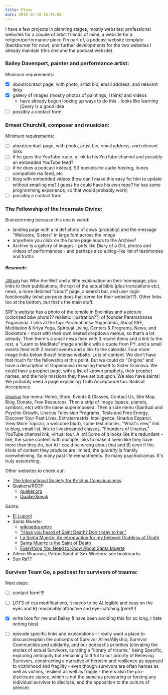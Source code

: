 ```yaml
---
title: Plans
date: 2018-12-10 15:30:00
---
```


I have a few projects in planning stages, mostly websites: professional websites for a couple of artist friends of mine, a website for a religion/performance piece I'm part of, a podcast website template (backburner for now), and further developments for the two websites I already maintain (this one and the podcast website).

### Bailey Davenport, painter and performance artist:

Minimum requirements:
- [x] about/contact page, with photo, artist bio, email address, and relevant links
- [x] gallery of images (mostly photos of paintings, I think) and videos
    - have already begun looking up ways to do this - looks like learning jQuery is a good idea
- [ ] possibly a contact form

### Ernest Churchill, composer and musician:

Minimum requirements:
- [ ] about/contact page, with photo, artist bio, email address, and relevant links
- [ ] if he goes the YouTube route, a link to his YouTube channel and possibly an embedded YouTube feed?
- [ ] if he does a podcast instead, S3 buckets for audio hosting, itunes compatible rss feed, etc
- [ ] blog with embedded videos (how can I make this easy for him to update without emailing me? I guess he could have his own repo? he has some programming experience, so that would probably work)
- [ ] possibly a contact form

### The Fellowship of the Incarnate Divine:

Brainstorming because this one is weird:
- landing page with a hi def photo of cows (probably) and the message "Welcome, Sisters" in large font across the image
- anywhere you click on the home page leads to the Archive?
- Archive is a gallery of images - pdfs like Diary of a Girl, photos and videos of performances - and perhaps also a blog-like list of testimonies and truths

##### Research:
[JW.org](https://www.jw.org) has Who Are We? and a little explanation on their homepage, plus links to their publications, the text of the actual bible (plus translations etc), news, a more detailed "about" page, a search bar, and user login functionality (what purpose does that serve for their website??). Other links too at the bottom, but that's the main stuff.

[SRF's website](https://www.yogananda-srf.org) has a photo of the temple in Encinitas and a picture (colorized b&w photo?? realistic illustration??) of founder Paramahansa Yogananda. Links at the top: Paramahansa Yogananda, About SRF, Meditation & Kriya Yoga, Spiritual Living, Centers & Programs, News, and Bookstore - most with their own nested dropdown menus, so that's a lot already. Then there's a small news feed with 3 recent items and a link to the rest, a "Learn to Meditate" image and link with a quote from PY, and a small events feed with 3 recent events and a link to the calendar. Four more image links below those! Intense website. Lots of content. We don't have that much for the fellowship at this point. But we could do "Origins" and have a description of Gopvindava revealing herself to Sister Sramava. We could have a prophet page, with a list of known prophets, their prophet names, and the holy missions they have set out upon. We also have saints! We probably need a page explaining Truth Acceptance too. Radical Acceptance.

[Unarius](https://www.unarius.org/) top menu: Home, Store, Events & Classes, Contact Us, Site Map, Blog, Donate, Free Resources. Then a strip of image (space, planets, symbols, etc) with the name superimposed. Then a side menu (Spiritual and Psychic Growth, Unarius Television Programs, Tesla and Free Energy, Discover Your Past Lives, Extraterrestrial Intelligence, Unarius Espanol, View More Topics), a welcome blurb, some testimonies, "What's new," link to blog, email list, link to livestreamed classes, "Founders of Unarius," YouTube channel link, virtual tour. A lot! Some of it looks like it's redundant - like, the same content with multiple links to make it seem like they have more than they do, but A) I could be wrong about that and B) even if the *kinds* of content they produce are limited, the *quantity* is frankly overwhelming. So many past life reenactments. So many psychodramas. It's truly astonishing.

Other websites to check out:
- [The International Society for Krishna Consciousness](https://iskcon.org/)
- Quakers/RSOF: 
    - [quaker.org](http://quaker.org/)
    - [QuakerSpeak](http://quakerspeak.com/)

Saints:
- [El Lupon!](https://ellupon.wordpress.com/)
- Santa Muerte:
    - [wikipedia entry](https://en.wikipedia.org/wiki/Santa_Muerte)
    - ["Have you heard of Saint Death? Don't pray to her."](https://www.catholicnewsagency.com/news/have-you-heard-of-saint-death-dont-pray-to-her-38884)
    - [La Santa Muerte: An introduction for my beloved Goddess of Death](http://www.brujonegrobrujeria.com/page/page/2215114.htm)
    - [Santa Muerte is the Saint of Death](http://traceyrollin.com/who-is-santa-muerte/)
    - [Everything You Need to Know About Santa Muerte](https://theculturetrip.com/north-america/mexico/articles/everything-you-need-to-know-about-santa-muerte/)
- Aileen Wuornos, Patron Saint of Sex Workers: see bookmarks
- Sun Ra??

### Survivor Team Go, a podcast for survivors of trauma:

Next steps:
- [ ] contact form!!!!
- [ ] LOTS of css modifications, it needs to be A) legible and easy on the eyes and B) reasonably attractive and eye-catching (pink!!!)
- [x] write bios for me and Bailey (I have been avoiding this for so long, I hate writing bios)
- [ ] episode specific links and explanations - I really want a place to discuss/explain the concepts of Survivor Allies/Allyship, Survivor Communities and solidarity, and our podcast's priorities (elevating the stories of actual Survivors, curating a "library of trauma," being Specific, exploring ambiguity but remaining faithful to our priority of Believing Survivors, constructing a narrative of heroism and resilience as opposed to victimhood and fragility - even though survivors are often heroes as well as victims, resilient as well as fragile - there's also the pro-disclosure stance, which is not the same as pressuring or forcing any individual survivor to disclose, and the opposition to the culture of silence)

